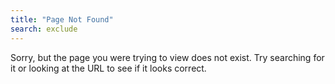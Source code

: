 ```yaml
---
title: "Page Not Found"
search: exclude
---
```


Sorry, but the page you were trying to view does not exist. Try searching for it or looking at the URL to see if it looks correct.
